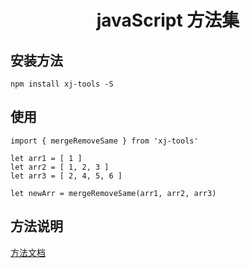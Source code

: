 <h1 style="text-align: center;">javaScript 方法集</h1>

## 安装方法

```
npm install xj-tools -S
```

## 使用

```
import { mergeRemoveSame } from 'xj-tools'

let arr1 = [ 1 ]
let arr2 = [ 1, 2, 3 ]
let arr3 = [ 2, 4, 5, 6 ]

let newArr = mergeRemoveSame(arr1, arr2, arr3)
```

## 方法说明

[方法文档](https://github.com/sinjie/npm-xj-tools/blob/master/METHODS.md)
